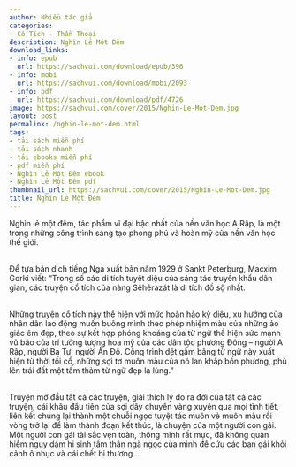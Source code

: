 ```yaml
---
author: Nhiều tác giả
categories:
- Cổ Tích - Thần Thoại
description: Nghìn Lẻ Một Đêm
download_links:
- info: epub
  url: https://sachvui.com/download/epub/396
- info: mobi
  url: https://sachvui.com/download/mobi/2093
- info: pdf
  url: https://sachvui.com/download/pdf/4726
image: https://sachvui.com/cover/2015/Nghin-Le-Mot-Dem.jpg
layout: post
permalink: /nghin-le-mot-dem.html
tags:
- tải sách miễn phí
- tải sách nhanh
- tải ebooks miễn phí
- pdf miễn phí
- Nghìn Lẻ Một Đêm ebook
- Nghìn Lẻ Một Đêm pdf
thumbnail_url: https://sachvui.com/cover/2015/Nghin-Le-Mot-Dem.jpg
title: Nghìn Lẻ Một Đêm
---
```


 <div class="item-desc text-justify"> <p>Nghìn lẻ một đêm, tác phẩm vĩ đại bậc nhất của nền văn học A Rập, là một trong những công trình sáng tạo phong phú và hoàn mỹ của nền văn học thế giới.</p><p><br>Để tựa bản dịch tiếng Nga xuất bản năm 1929 ở Sankt Peterburg, Macxim Gorki viết: “Trong số các di tích tuyệt diệu của sáng tác truyền khẩu dân gian, các truyện cổ tích của nàng Sêhêrazát là di tích đồ sộ nhất.</p><p><br>Những truyện cổ tích này thể hiện với mức hoàn hảo kỳ diệu, xu hướng của nhân dân lao động muốn buông mình theo phép nhiệm màu của những ảo giác êm đẹp, theo sự kết hợp phóng khoáng của từ ngữ thể hiện sức mạnh vũ bão của trí tưởng tượng hoa mỹ của các dân tộc phương Đông – người A Rập, người Ba Tư, người Ấn Độ. Công trình dệt gấm bằng từ ngữ này xuất hiện từ thời tối cổ, những sợi tơ muôn màu của nó lan khắp bốn phương, phủ lên trái đất một tấm thảm từ ngữ đẹp lạ lùng.”</p><p><br>Truyện mở đầu tất cả các truyện, giải thích lý do ra đời của tất cả các truyện, cái khâu đầu tiên của sợi dây chuyền vàng xuyên qua mọi tình tiết, liên kết chúng lại thành một chuỗi ngọc tuyệt tác muôn vẻ muôn màu rồi vòng trở lại để làm thành đoạn kết thúc, là chuyện của một người con gái. Một người con gái tài sắc vẹn toàn, thông minh rất mực, đã không quản hiểm nguy dám hi sinh tấm thân ngà ngọc của mình để cứu các bạn gái khỏi cảnh ô nhục và cái chết bi thương....</p> </div>